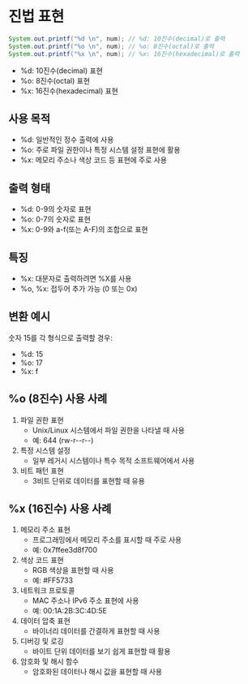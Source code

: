 # 진법 표현
```java
System.out.printf("%d \n", num); // %d: 10진수(decimal)로 출력
System.out.printf("%o \n", num); // %o: 8진수(octal)로 출력
System.out.printf("%x \n", num); // %x: 16진수(hexadecimal)로 출력
```

- %d: 10진수(decimal) 표현
- %o: 8진수(octal) 표현
- %x: 16진수(hexadecimal) 표현

## **사용 목적**

- %d: 일반적인 정수 출력에 사용
- %o: 주로 파일 권한이나 특정 시스템 설정 표현에 활용
- %x: 메모리 주소나 색상 코드 등 표현에 주로 사용

## **출력 형태**

- %d: 0-9의 숫자로 표현
- %o: 0-7의 숫자로 표현
- %x: 0-9와 a-f(또는 A-F)의 조합으로 표현

## **특징**

- %x: 대문자로 출력하려면 %X를 사용
- %o, %x: 접두어 추가 가능 (0 또는 0x)

## **변환 예시**

숫자 15를 각 형식으로 출력할 경우:

- %d: 15
- %o: 17
- %x: f

## **%o (8진수) 사용 사례**

1. 파일 권한 표현
    - Unix/Linux 시스템에서 파일 권한을 나타낼 때 사용
    - 예: 644 (rw-r--r--)
2. 특정 시스템 설정
    - 일부 레거시 시스템이나 특수 목적 소프트웨어에서 사용
3. 비트 패턴 표현
    - 3비트 단위로 데이터를 표현할 때 유용

## **%x (16진수) 사용 사례**

1. 메모리 주소 표현
    - 프로그래밍에서 메모리 주소를 표시할 때 주로 사용
    - 예: 0x7ffee3d8f700
2. 색상 코드 표현
    - RGB 색상을 표현할 때 사용
    - 예: #FF5733
3. 네트워크 프로토콜
    - MAC 주소나 IPv6 주소 표현에 사용
    - 예: 00:1A:2B:3C:4D:5E
4. 데이터 압축 표현
    - 바이너리 데이터를 간결하게 표현할 때 사용
5. 디버깅 및 로깅
    - 바이트 단위 데이터를 보기 쉽게 표현할 때 활용
6. 암호화 및 해시 함수
    - 암호화된 데이터나 해시 값을 표현할 때 사용